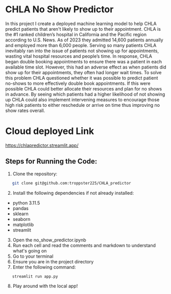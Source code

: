 # CHLA No Show Predictor
In this project I create a deployed machine learning model to help CHLA predict patients that aren't likely to show up to their appointment. CHLA is the #1 ranked children’s hospital in California and the Pacific region according to U.S. News. As of 2023 they admitted 14,600 patients annually and employed more than 6,000 people. Serving so many patients CHLA inevitably ran into the issue of patients not showing up for appointments, wasting vital hospital resources and people’s time. In response, CHLA began double booking appointments to ensure there was a patient in each available time slot. However, this had an adverse effect as when patients did show up for their appointments, they often had longer wait times.
To solve this problem CHLA questioned whether it was possible to predict patient no-shows to more effectively double book appointments. If this were possible CHLA could better allocate their resources and plan for no shows in advance. By seeing which patients had a higher likelihood of not showing up CHLA could also implement intervening measures to encourage those high risk patients to either reschedule or arrive on time thus improving no show rates overall.

# Cloud deployed Link
https://chlapredictor.streamlit.app/

## Steps for Running the Code:
1. Clone the repository:
```bash
   git clone git@github.com:troppster225/CHLA_predictor
```
2. Install the following dependencies if not already installed:
* python 3.11.5
* pandas
* sklearn
* seaborn
* matplotlib
* streamlit
3. Open the no_show_predictor.ipynb
4. Run each cell and read the comments and markdown to understand what's going on
5. Go to your terminal
6. Ensure you are in the project directory
7. Enter the following command:
```bash
   streamlit run app.py
```
8. Play around with the local app!